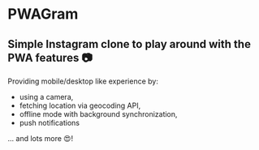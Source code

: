 # PWAGram

## Simple Instagram clone to play around with the PWA features 📷

Providing mobile/desktop like experience by:

- using a camera,
- fetching location via geocoding API,
- offline mode with background synchronization,
- push notifications

... and lots more 😍!
